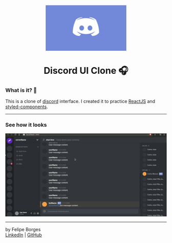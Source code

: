 <div align="center">	
		<img src="/.github/discordlogo.jpg" alt="Logo" width="50%" />	
</div>

<div align="center">
	<h1>Discord UI Clone 🎧</h1>
</div>

### What is it? 🚀
This is a clone of [discord](https://discord.com/) interface. I created it to practice [ReactJS](https://reactjs.org/) and [styled-components](https://styled-components.com/).
<hr>

### See how it looks
<div align="center">	
		<img src="/.github/discordui.gif" alt="Logo" style="max-width:100%"/>	
</div>

<hr>

by Felipe Borges<br>
[LinkedIn](https://www.linkedin.com/in/felipejsborges) | [GitHub](https://github.com/felipejsborges)
